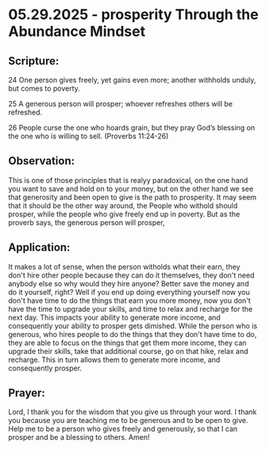 # 05.29.2025 - prosperity Through the Abundance Mindset

## Scripture:
24 One person gives freely, yet gains even more;
    another withholds unduly, but comes to poverty.

25 A generous person will prosper;
    whoever refreshes others will be refreshed.

26 People curse the one who hoards grain,
    but they pray God’s blessing on the one who is willing to sell.
(Proverbs 11:24-26)

## Observation:
This is one of those principles that is realyy paradoxical, on the one hand you want to save and hold on to your money, but on the other 
hand we see that generosity and been open to give is the path to prosperity. It may seem that it should be the other way around, the People
who withold should prosper, while the people who give freely end up in poverty. But as the proverb says, the generous person will prosper,

## Application:
It makes a lot of sense, when the person witholds what their earn, they don't hire other people because they can do it themselves, they don't need anybody else so why would they hire anyone? Better save the money and do it yourself, right? Well if you end up doing everything yourself now you don't have time to do the things that earn you more money, now you don't have the time to upgrade your skills, and time to relax and recharge for the next day. This impacts your ability to generate more income, and consequently your ability to prosper gets dimished. While the person who is generous, who hires people to do the things that they don't have time to do, they are able to focus on the things that get them more income, they can upgrade their skills, take that additional course, go on that hike, relax and recharge. This in turn allows them to generate more income, and consequently prosper.

## Prayer:
Lord, I thank you for the wisdom that you give us through your word. I thank you because you are teaching me to be generous and to be open to give. Help me to be a person who gives freely and generously, so that I can prosper and be a blessing to others. Amen!
